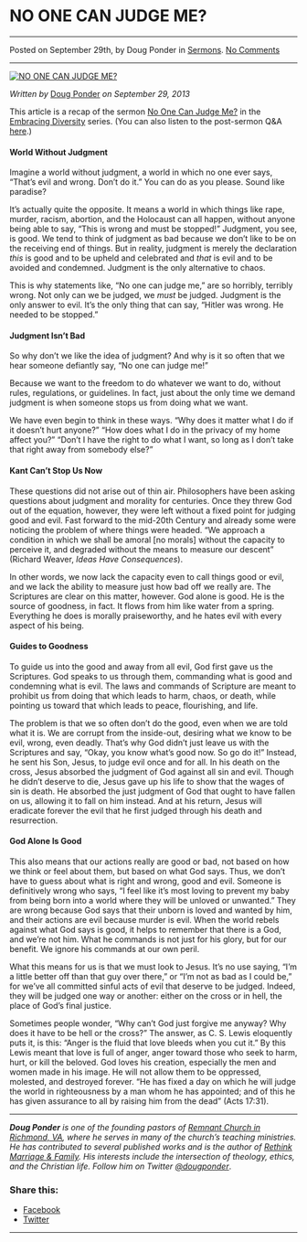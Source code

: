 NO ONE CAN JUDGE ME?
====================

* * *

Posted on September 29th, by Doug Ponder in [Sermons](http://www.remnantresource.org/category/sermons/). [No Comments](http://www.remnantresource.org/no-one-can-judge-me/#respond)

* * *

[![NO ONE CAN JUDGE ME?](http://www.remnantresource.org/wp-content/uploads/2013/10/No_one_can_Judge_me.gif)](http://www.remnantresource.org/wp-content/uploads/2013/10/No_one_can_Judge_me.gif)  

_Written by_ [Doug Ponder](http://www.remnantresource.org/author/doug-ponder/ "Posts by Doug Ponder") _on September 29, 2013_

This article is a recap of the sermon [No One Can Judge Me?](http://www.remnantrichmond.org/sermon/no-one-can-judge-me/) in the [Embracing Diversity](http://www.remnantrichmond.org/embracing-diversity/) series. (You can also listen to the post-sermon Q&A [here](http://www.remnantrichmond.org/sermon/qa-no-one-can-judge-me/).)

#### World Without Judgment

Imagine a world without judgment, a world in which no one ever says, “That’s evil and wrong. Don’t do it.” You can do as you please. Sound like paradise?

It’s actually quite the opposite. It means a world in which things like rape, murder, racism, abortion, and the Holocaust can all happen, without anyone being able to say, “This is wrong and must be stopped!” Judgment, you see, is good. We tend to think of judgment as bad because we don’t like to be on the receiving end of things. But in reality, judgment is merely the declaration _this_ is good and to be upheld and celebrated and _that_ is evil and to be avoided and condemned. Judgment is the only alternative to chaos.

This is why statements like, “No one can judge me,” are so horribly, terribly wrong. Not only can we be judged, we _must_ be judged. Judgment is the only answer to evil. It’s the only thing that can say, “Hitler was wrong. He needed to be stopped.”

#### Judgment Isn’t Bad

So why don’t we like the idea of judgment? And why is it so often that we hear someone defiantly say, “No one can judge me!”

Because we want to the freedom to do whatever we want to do, without rules, regulations, or guidelines. In fact, just about the only time we demand judgment is when someone stops us from doing what we want.

We have even begin to think in these ways. “Why does it matter what I do if it doesn’t hurt anyone?” “How does what I do in the privacy of my home affect you?” “Don’t I have the right to do what I want, so long as I don’t take that right away from somebody else?”

#### Kant Can’t Stop Us Now

These questions did not arise out of thin air. Philosophers have been asking questions about judgment and morality for centuries. Once they threw God out of the equation, however, they were left without a fixed point for judging good and evil. Fast forward to the mid-20th Century and already some were noticing the problem of where things were headed. “We approach a condition in which we shall be amoral \[no morals\] without the capacity to perceive it, and degraded without the means to measure our descent” (Richard Weaver, _Ideas Have Consequences_).

In other words, we now lack the capacity even to call things good or evil, and we lack the ability to measure just how bad off we really are. The Scriptures are clear on this matter, however. God alone is good. He is the source of goodness, in fact. It flows from him like water from a spring. Everything he does is morally praiseworthy, and he hates evil with every aspect of his being.

#### Guides to Goodness

To guide us into the good and away from all evil, God first gave us the Scriptures. God speaks to us through them, commanding what is good and condemning what is evil. The laws and commands of Scripture are meant to prohibit us from doing that which leads to harm, chaos, or death, while pointing us toward that which leads to peace, flourishing, and life.

The problem is that we so often don’t do the good, even when we are told what it is. We are corrupt from the inside-out, desiring what we know to be evil, wrong, even deadly. That’s why God didn’t just leave us with the Scriptures and say, “Okay, you know what’s good now. So go do it!” Instead, he sent his Son, Jesus, to judge evil once and for all. In his death on the cross, Jesus absorbed the judgment of God against all sin and evil. Though he didn’t deserve to die, Jesus gave up his life to show that the wages of sin is death. He absorbed the just judgment of God that ought to have fallen on us, allowing it to fall on him instead. And at his return, Jesus will eradicate forever the evil that he first judged through his death and resurrection.

#### God Alone Is Good

This also means that our actions really are good or bad, not based on how we think or feel about them, but based on what God says. Thus, we don’t have to guess about what is right and wrong, good and evil. Someone is definitively wrong who says, “I feel like it’s most loving to prevent my baby from being born into a world where they will be unloved or unwanted.” They are wrong because God says that their unborn is loved and wanted by him, and their actions are evil because murder is evil. When the world rebels against what God says is good, it helps to remember that there is a God, and we’re not him. What he commands is not just for his glory, but for our benefit. We ignore his commands at our own peril.

What this means for us is that we must look to Jesus. It’s no use saying, “I’m a little better off than that guy over there,” or “I’m not as bad as I could be,” for we’ve all committed sinful acts of evil that deserve to be judged. Indeed, they will be judged one way or another: either on the cross or in hell, the place of God’s final justice.

Sometimes people wonder, “Why can’t God just forgive me anyway? Why does it have to be hell or the cross?” The answer, as C. S. Lewis eloquently puts it, is this: “Anger is the fluid that love bleeds when you cut it.” By this Lewis meant that love is full of anger, anger toward those who seek to harm, hurt, or kill the beloved. God loves his creation, especially the men and women made in his image. He will not allow them to be oppressed, molested, and destroyed forever. “He has fixed a day on which he will judge the world in righteousness by a man whom he has appointed; and of this he has given assurance to all by raising him from the dead” (Acts 17:31).

* * *

_**Doug Ponder** is one of the founding pastors of [Remnant Church in Richmond, VA](http://www.remnantrichmond.org/), where he serves in many of the church’s teaching ministries. He has contributed to several published works and is the author of [Rethink Marriage & Family](http://www.remnantrichmond.org/mediafiles/uploaded/r/0e1604567_rethink-marriage-and-family-ebook.pdf). His interests include the intersection of theology, ethics, and the Christian life. Follow him on Twitter [@dougponder](https://twitter.com/dougponder)_.

### Share this:

*   [Facebook](http://www.remnantresource.org/no-one-can-judge-me/?share=facebook "Click to share on Facebook")
*   [Twitter](http://www.remnantresource.org/no-one-can-judge-me/?share=twitter "Click to share on Twitter")

  

* * *
